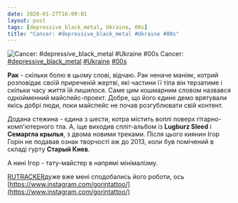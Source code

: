 ```yaml
---
date: 2020-01-27T16:09:01
layout: post
tags: [depressive_black_metal, Ukraine, 00s]
title: "Cancer: #depressive_black_metal #Ukraine #00s"
---
```

![Cancer: #depressive_black_metal #Ukraine #00s](https://res.cloudinary.com/vast-space-unexplored/image/upload/q_auto,dpr_auto,w_auto/photos/photo_864_27-01-2020_15-36-07.jpg)
Cancer: [#depressive_black_metal](/tags/#depressive_black_metal) [#Ukraine](/tags/#Ukraine) [#00s](/tags/#00s)

**Рак** - скільки болю в цьому слові, відчаю. Рак неначе маніяк, котрий розповідає своїй приреченій жертві, які частини її тіла він терзатиме і скільки часу життя їй лишилося. Саме цим кошмарним словом назвався однойменний майспейс-проект. Добре, що його єдине демо врятували якісь добрі люди, поки майспейс не почав розгублювати свій контент.

Додана стежина - єдина з шести, котра містить воплі поверх гітарно-комп&#39;ютерного тла. А, іще виходив спліт-альбом із **Lugburz Sleed** і **Семаргла крылья**, з двома новими треками. Після цього киянин Ігор Горін не подавав ознак творчості аж до 2013, коли був помічений в складі гурту **Старый Киев**.

А нині Ігор - тату-майстер в напрямі мінімалізму.

[RUTRACKER](https://rutracker.org/forum/viewtopic.php?t=4261186)дуже вже мені сподобались його роботи, ось [https://www.instagram.com/gorintattoo/](https://www.instagram.com/gorintattoo/)